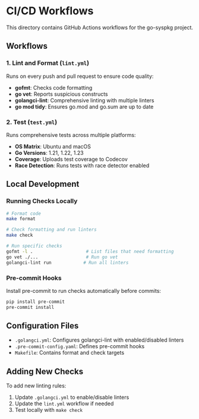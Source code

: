 # CI/CD Workflows

This directory contains GitHub Actions workflows for the go-syspkg project.

## Workflows

### 1. Lint and Format (`lint.yml`)
Runs on every push and pull request to ensure code quality:
- **gofmt**: Checks code formatting
- **go vet**: Reports suspicious constructs
- **golangci-lint**: Comprehensive linting with multiple linters
- **go mod tidy**: Ensures go.mod and go.sum are up to date

### 2. Test (`test.yml`)
Runs comprehensive tests across multiple platforms:
- **OS Matrix**: Ubuntu and macOS
- **Go Versions**: 1.21, 1.22, 1.23
- **Coverage**: Uploads test coverage to Codecov
- **Race Detection**: Runs tests with race detector enabled

## Local Development

### Running Checks Locally
```bash
# Format code
make format

# Check formatting and run linters
make check

# Run specific checks
gofmt -l .                    # List files that need formatting
go vet ./...                  # Run go vet
golangci-lint run            # Run all linters
```

### Pre-commit Hooks
Install pre-commit to run checks automatically before commits:
```bash
pip install pre-commit
pre-commit install
```

## Configuration Files

- `.golangci.yml`: Configures golangci-lint with enabled/disabled linters
- `.pre-commit-config.yaml`: Defines pre-commit hooks
- `Makefile`: Contains format and check targets

## Adding New Checks

To add new linting rules:
1. Update `.golangci.yml` to enable/disable linters
2. Update the `lint.yml` workflow if needed
3. Test locally with `make check`
